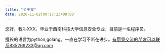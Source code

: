 ```yaml
---
title: "关于我"
date: 2020-11-02T00:17:23+08:00
---
```

您好，我叫XXX，毕业于西南科技大学信息安全专业，目前是一名程序员。

擅长的语言为python,golang。一直在学习不断在进步。有愿意交流的朋友可以联系835269233@qq.com